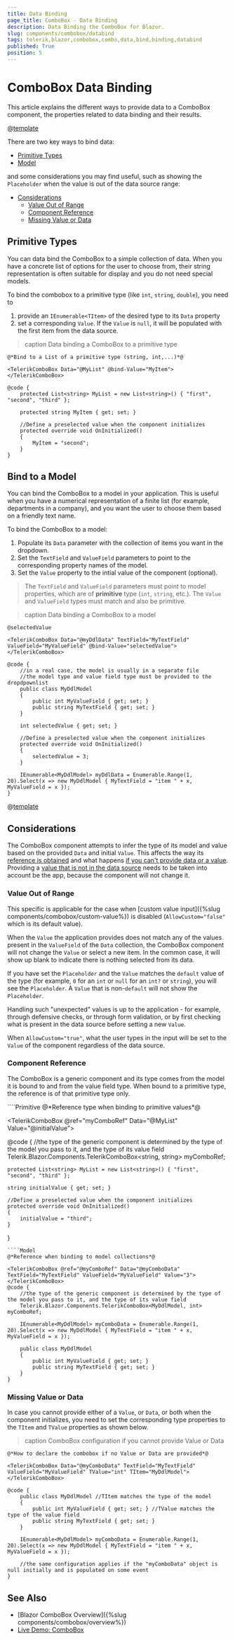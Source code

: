 ```yaml
---
title: Data Binding
page_title: ComboBox - Data Binding
description: Data Binding the ComboBox for Blazor.
slug: components/combobox/databind
tags: telerik,blazor,combobox,combo,data,bind,binding,databind
published: True
position: 5
---
```


# ComboBox Data Binding

This article explains the different ways to provide data to a ComboBox component, the properties related to data binding and their results.

@[template](/_contentTemplates/common/general-info.md#valuebind-vs-databind-link)

There are two key ways to bind data:

* [Primitive Types](#primitive-types)
* [Model](#bind-to-a-model)

and some considerations you may find useful, such as showing the `Placeholder` when the value is out of the data source range:

* [Considerations](#considerations)
	* [Value Out of Range](#value-out-of-range)
	* [Component Reference](#component-reference)
	* [Missing Value or Data](#missing-value-or-data)

## Primitive Types

You can data bind the ComboBox to a simple collection of data. When you have a concrete list of options for the user to choose from, their string representation is often suitable for display and you do not need special models. 

To bind the combobox to a primitive type (like `int`, `string`, `double`), you need to

1. provide an `IEnumerable<TItem>` of the desired type to its `Data` property
1. set a corresponding `Value`. If the `Value` is `null`, it will be populated with the first item from the data source.

>caption Data binding a ComboBox to a primitive type

````CSHTML
@*Bind to a List of a primitive type (string, int,...)*@

<TelerikComboBox Data="@MyList" @bind-Value="MyItem">
</TelerikComboBox>

@code {
    protected List<string> MyList = new List<string>() { "first", "second", "third" };

    protected string MyItem { get; set; }

    //Define a preselected value when the component initializes
    protected override void OnInitialized()
    {
        MyItem = "second";
    }
}
````

## Bind to a Model

You can bind the ComboBox to a model in your application. This is useful when you have a numerical representation of a finite list (for example, departments in a company), and you want the user to choose them based on a friendly text name.

To bind the ComboBox to a model:

1. Populate its `Data` parameter with the collection of items you want in the dropdown.
1. Set the `TextField` and `ValueField` parameters to point to the corresponding property names of the model.
1. Set the `Value` property to the intial value of the component (optional).

> The `TextField` and `ValueField` parameters must point to model properties, which are of **primitive** type (`int`, `string`, etc.). The `Value` and `ValueField` types must match and also be primitive.

>caption Data binding a ComboBox to a model

````CSHTML
@selectedValue

<TelerikComboBox Data="@myDdlData" TextField="MyTextField" ValueField="MyValueField" @bind-Value="selectedValue">
</TelerikComboBox>

@code {
    //in a real case, the model is usually in a separate file
    //the model type and value field type must be provided to the dropdpownlist
    public class MyDdlModel
    {
        public int MyValueField { get; set; }
        public string MyTextField { get; set; }
    }

    int selectedValue { get; set; }

    //Define a preselected value when the component initializes
    protected override void OnInitialized()
    {
        selectedValue = 3;
    }

    IEnumerable<MyDdlModel> myDdlData = Enumerable.Range(1, 20).Select(x => new MyDdlModel { MyTextField = "item " + x, MyValueField = x });
}
````

@[template](/_contentTemplates/common/get-model-from-dropdowns.md#get-model-from-dropdowns)

## Considerations

The ComboBox component attempts to infer the type of its model and value based on the provided `Data` and initial `Value`. This affects the way its [reference is obtained](#component-reference) and what happens [if you can't provide data or a value](#missing-value-or-data). Providing a [value that is not in the data source](#value-out-of-range) needs to be taken into account be the app, because the component will not change it.

### Value Out of Range

This specific is applicable for the case when [custom value input]({%slug components/combobox/custom-value%}) is disabled (`AllowCustom="false"` which is its default value).

When the `Value` the application provides does not match any of the values present in the `ValueField` of the `Data` collection, the ComboBox component will not change the `Value` or select a new item. In the common case, it will show up blank to indicate there is nothing selected from its data.

If you have set the `Placeholder` and the `Value` matches the `default` value of the type (for example, `0` for an `int` or `null` for an `int?` or `string`), you will see the `Placeholder`. A `Value` that is non-`default` will not show the `Placeholder`.

Handling such "unexpected" values is up to the application - for example, through defensive checks, or through form validation, or by first checking what is present in the data source before setting a new `Value`.

When `AllowCustom="true"`, what the user types in the input will be set to the `Value` of the component regardless of the data source.

### Component Reference

The ComboBox is a generic component and its type comes from the model it is bound to and from the value field type. When bound to a primitive type, the reference is of that primitive type only.

<div class="skip-repl"></div>
````Primitive
@*Reference type when binding to primitive values*@

<TelerikComboBox @ref="myComboRef" Data="@MyList" Value="@initialValue">
</TelerikComboBox>

@code {
    //the type of the generic component is determined by the type of the model you pass to it, and the type of its value field
    Telerik.Blazor.Components.TelerikComboBox<string, string> myComboRef;

    protected List<string> MyList = new List<string>() { "first", "second", "third" };

    string initialValue { get; set; }

    //Define a preselected value when the component initializes
    protected override void OnInitialized()
    {
        initialValue = "third";
    }
}
````
````Model
@*Reference when binding to model collections*@

<TelerikComboBox @ref="@myComboRef" Data="@myComboData" TextField="MyTextField" ValueField="MyValueField" Value="3">
</TelerikComboBox>
@code {
    //the type of the generic component is determined by the type of the model you pass to it, and the type of its value field
    Telerik.Blazor.Components.TelerikComboBox<MyDdlModel, int> myComboRef;

    IEnumerable<MyDdlModel> myComboData = Enumerable.Range(1, 20).Select(x => new MyDdlModel { MyTextField = "item " + x, MyValueField = x });

    public class MyDdlModel
    {
        public int MyValueField { get; set; }
        public string MyTextField { get; set; }
    }
}
````

### Missing Value or Data

 In case you cannot provide either of a `Value`, or `Data`, or both when the component initializes, you need to set the corresponding type properties to the `TItem` and `TValue` properties as shown below.

>caption ComboBox configuration if you cannot provide Value or Data

````CSHTML
@*How to declare the combobox if no Value or Data are provided*@

<TelerikComboBox Data="@myComboData" TextField="MyTextField" ValueField="MyValueField" TValue="int" TItem="MyDdlModel">
</TelerikComboBox>

@code {
    public class MyDdlModel //TItem matches the type of the model
    {
        public int MyValueField { get; set; } //TValue matches the type of the value field
        public string MyTextField { get; set; }
    }

    IEnumerable<MyDdlModel> myComboData = Enumerable.Range(1, 20).Select(x => new MyDdlModel { MyTextField = "item " + x, MyValueField = x });

    //the same configuration applies if the "myComboData" object is null initially and is populated on some event
}
````


## See Also

  * [Blazor ComboBox Overview]({%slug components/combobox/overview%})
  * [Live Demo: ComboBox](https://demos.telerik.com/blazor-ui/combobox/overview)
